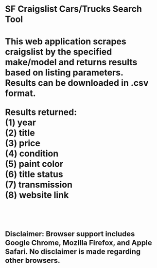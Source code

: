 <h1>SF Craigslist Cars/Trucks Search Tool<h1>

This web application scrapes craigslist by the specified make/model and returns results based on listing parameters.  <br />
Results can be downloaded in .csv format.

Results returned: <br />
(1) year <br />
(2) title <br />
(3) price <br />
(4) condition <br />
(5) paint color <br />
(6) title status <br />
(7) transmission <br />
(8) website link <br /> <br /> <br />

<sub>Disclaimer: Browser support includes Google Chrome, Mozilla Firefox, and Apple Safari. No disclaimer is made regarding other browsers. </sub>


